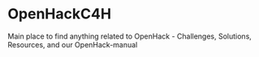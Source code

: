 # OpenHackC4H
Main place to find anything related to OpenHack  - Challenges, Solutions, Resources, and our OpenHack-manual
